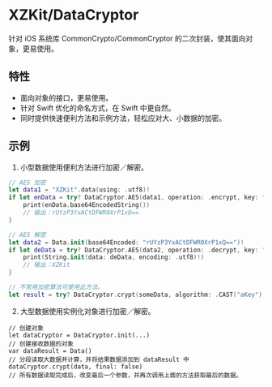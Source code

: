 # XZKit/DataCryptor

针对 iOS 系统库 CommonCrypto/CommonCryptor 的二次封装，使其面向对象，更易使用。

## 特性

- 面向对象的接口，更易使用。
- 针对 Swift 优化的命名方式，在 Swift 中更自然。
- 同时提供快速便利方法和示例方法，轻松应对大、小数据的加密。

## 示例

1. 小型数据使用便利方法进行加密／解密。

```swift
// AES 加密
let data1 = "XZKit".data(using: .utf8)!
if let enData = try? DataCryptor.AES(data1, operation: .encrypt, key: "XZKit", vector: "XZKit") {
    print(enData.base64EncodedString())
    // 输出：rUYzP3YxACtDFWR0XrP1xQ==
}

// AES 解密
let data2 = Data.init(base64Encoded: "rUYzP3YxACtDFWR0XrP1xQ==")!
if let deData = try? DataCryptor.AES(data2, operation: .decrypt, key: "XZKit", vector: "XZKit") {
    print(String.init(data: deData, encoding: .utf8)!)
    // 输出：XZKit
}

// 不常用加密算法可使用此方法。
let result = try? DataCryptor.crypt(someData, algorithm: .CAST("aKey"), operation: .decrypt, mode: .CBC("aVector"), padding: .PKCS7)
```

2. 大型数据使用实例化对象进行加密／解密。

```
// 创建对象
let dataCryptor = DataCryptor.init(...)
// 创建接收数据的对象
var dataResult = Data()
// 分段读取大数据并计算，并将结果数据添加到 dataResult 中
dataCryptor.crypt(data, final: false)
// 所有数据读取完成后，改变最后一个参数，并再次调用上面的方法获取最后的数据。
```

